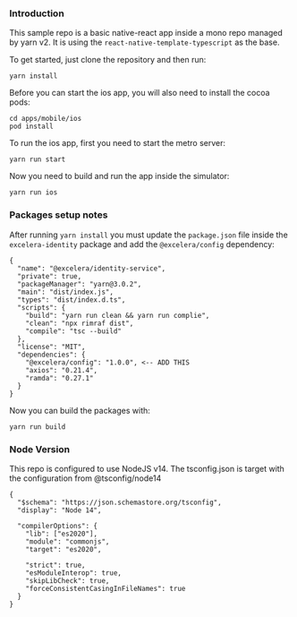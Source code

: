 ### Introduction

This sample repo is a basic native-react app inside a mono repo managed by yarn v2. It is using the `react-native-template-typescript` as the base.

To get started, just clone the repository and then run:

```
yarn install
```

Before you can start the ios app, you will also need to install the cocoa pods:

```
cd apps/mobile/ios
pod install
```

To run the ios app, first you need to start the metro server:

```
yarn run start
```

Now you need to build and run the app inside the simulator:

```
yarn run ios
```

### Packages setup notes

After running `yarn install` you must update the `package.json` file inside the `excelera-identity` package and add the `@excelera/config` dependency:

```
{
  "name": "@excelera/identity-service",
  "private": true,
  "packageManager": "yarn@3.0.2",
  "main": "dist/index.js",
  "types": "dist/index.d.ts",
  "scripts": {
    "build": "yarn run clean && yarn run complie",
    "clean": "npx rimraf dist",
    "compile": "tsc --build"
  },
  "license": "MIT",
  "dependencies": {
    "@excelera/config": "1.0.0", <-- ADD THIS
    "axios": "0.21.4",
    "ramda": "0.27.1"
  }
}

```

Now you can build the packages with:

```
yarn run build
```

### Node Version

This repo is configured to use NodeJS v14. The tsconfig.json is target with the configuration from @tsconfig/node14

```
{
  "$schema": "https://json.schemastore.org/tsconfig",
  "display": "Node 14",

  "compilerOptions": {
    "lib": ["es2020"],
    "module": "commonjs",
    "target": "es2020",

    "strict": true,
    "esModuleInterop": true,
    "skipLibCheck": true,
    "forceConsistentCasingInFileNames": true
  }
}
```
